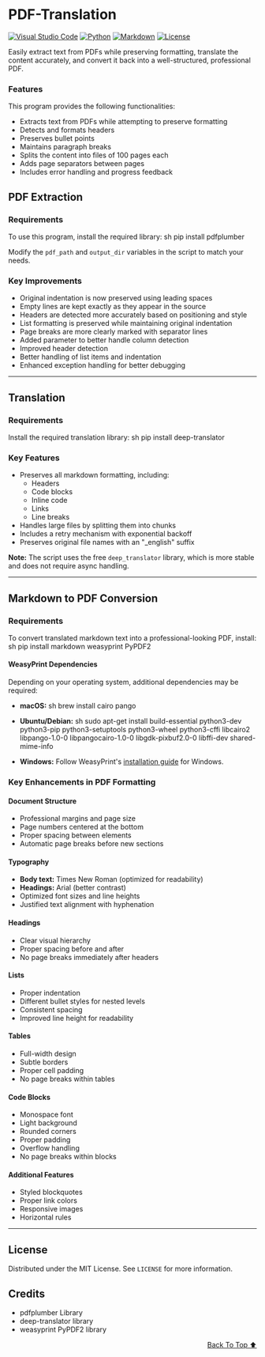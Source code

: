# PDF-Translation
[![Visual Studio Code](https://custom-icon-badges.demolab.com/badge/Visual%20Studio%20Code-0078d7.svg?logo=vsc&logoColor=white)](#)
[![Python](https://img.shields.io/badge/Python-3776AB?logo=python&logoColor=fff)](#)
[![Markdown](https://img.shields.io/badge/Markdown-%23000000.svg?logo=markdown&logoColor=white)](#)
[![License](https://img.shields.io/badge/License-MIT-green.svg)](LICENSE)

Easily extract text from PDFs while preserving formatting, translate the content accurately, and convert it back into a well-structured, professional PDF.

### Features
This program provides the following functionalities:

- Extracts text from PDFs while attempting to preserve formatting
- Detects and formats headers
- Preserves bullet points
- Maintains paragraph breaks
- Splits the content into files of 100 pages each
- Adds page separators between pages
- Includes error handling and progress feedback

## **PDF Extraction**
### **Requirements**
To use this program, install the required library:
sh
pip install pdfplumber

Modify the `pdf_path` and `output_dir` variables in the script to match your needs.

### **Key Improvements**
- Original indentation is now preserved using leading spaces
- Empty lines are kept exactly as they appear in the source
- Headers are detected more accurately based on positioning and style
- List formatting is preserved while maintaining original indentation
- Page breaks are more clearly marked with separator lines
- Added parameter to better handle column detection
- Improved header detection
- Better handling of list items and indentation
- Enhanced exception handling for better debugging

---

## **Translation**
### **Requirements**
Install the required translation library:
sh
pip install deep-translator


### **Key Features**
- Preserves all markdown formatting, including:
  - Headers
  - Code blocks
  - Inline code
  - Links
  - Line breaks
- Handles large files by splitting them into chunks
- Includes a retry mechanism with exponential backoff
- Preserves original file names with an "_english" suffix

**Note:** The script uses the free `deep_translator` library, which is more stable and does not require async handling.

---

## **Markdown to PDF Conversion**
### **Requirements**
To convert translated markdown text into a professional-looking PDF, install:
sh
pip install markdown weasyprint PyPDF2


#### **WeasyPrint Dependencies**
Depending on your operating system, additional dependencies may be required:

- **macOS:**
  sh
  brew install cairo pango
  
- **Ubuntu/Debian:**
  sh
  sudo apt-get install build-essential python3-dev python3-pip python3-setuptools python3-wheel python3-cffi libcairo2 libpango-1.0-0 libpangocairo-1.0-0 libgdk-pixbuf2.0-0 libffi-dev shared-mime-info
  
- **Windows:**
  Follow WeasyPrint's [installation guide](https://weasyprint.org/) for Windows.

### **Key Enhancements in PDF Formatting**
#### **Document Structure**
- Professional margins and page size
- Page numbers centered at the bottom
- Proper spacing between elements
- Automatic page breaks before new sections

#### **Typography**
- **Body text:** Times New Roman (optimized for readability)
- **Headings:** Arial (better contrast)
- Optimized font sizes and line heights
- Justified text alignment with hyphenation

#### **Headings**
- Clear visual hierarchy
- Proper spacing before and after
- No page breaks immediately after headers

#### **Lists**
- Proper indentation
- Different bullet styles for nested levels
- Consistent spacing
- Improved line height for readability

#### **Tables**
- Full-width design
- Subtle borders
- Proper cell padding
- No page breaks within tables

#### **Code Blocks**
- Monospace font
- Light background
- Rounded corners
- Proper padding
- Overflow handling
- No page breaks within blocks

#### **Additional Features**
- Styled blockquotes
- Proper link colors
- Responsive images
- Horizontal rules

---

## **License**
Distributed under the MIT License. See `LICENSE` for more information.


## **Credits**
- pdfplumber Library
- deep-translator library
- weasyprint PyPDF2 library

<div align="right">

[Back To Top ⬆️](#PDF-Translation)
</div>
